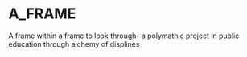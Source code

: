 # A_FRAME
A frame within a frame to look through- a polymathic project in public education through alchemy of displines 
